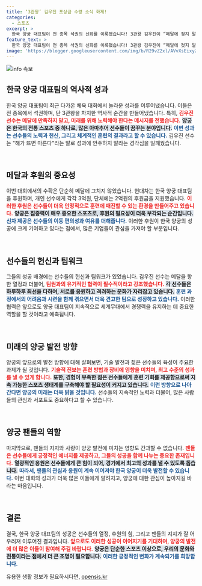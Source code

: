 ```yaml
---
title: ‘3관왕’ 김우진 포상금 수령 소식 화제!
categories:
  - 스포츠
excerpt: >
  한국 양궁 대표팀이 전 종목 석권의 신화를 이룩했습니다! 3관왕 김우진이 “메달에 젖지 말라”는 조언과 함께 현대차의 파격적 후원 소식까지, 스포츠의 새로운 전환점을 만나보세요!
feature_text: >
  한국 양궁 대표팀이 전 종목 석권의 신화를 이룩했습니다! 3관왕 김우진이 “메달에 젖지 말라”는 조언과 함께 현대차의 파격적 후원 소식까지, 스포츠의 새로운 전환점을 만나보세요!
image: 'https://blogger.googleusercontent.com/img/b/R29vZ2xl/AVvXsEixyZcFfHzMRdzZMjFBmAUKJYCLCGyLL1o632UiGVXcaFdKo_bkvkuCioo0uUKlGfBVcT3P84aROyZIXSBEx3Aw5nCQ3pTgDom1WDC4m8eifvWiAmWEEVb4x6G_l8C0QH225ldMjyaFvpxGEBGNO37VmDTDMHGhJPq73UglMfDca1-0aw/s1600/blogspot.png'
---
```


<p><img src="https://blogger.googleusercontent.com/img/b/R29vZ2xl/AVvXsEixyZcFfHzMRdzZMjFBmAUKJYCLCGyLL1o632UiGVXcaFdKo_bkvkuCioo0uUKlGfBVcT3P84aROyZIXSBEx3Aw5nCQ3pTgDom1WDC4m8eifvWiAmWEEVb4x6G_l8C0QH225ldMjyaFvpxGEBGNO37VmDTDMHGhJPq73UglMfDca1-0aw/s1600/blogspot.png" alt="info 속보" /></p>

<h2 data-ke-size="size26">한국 양궁 대표팀의 역사적 성과</h2>

<p data-ke-size="size16">한국 양궁 대표팀이 최근 다가온 체육 대회에서 놀라운 성과를 이루어냈습니다. 이들은 전 종목에서 석권하며, 단 3관왕을 차지한 역사적 순간을 만들어냈습니다. 특히, <b><span style="color: #ee2323;">김우진 선수는 메달에 만족하지 말고, 미래를 위해 노력해야 한다는 메시지를 전했습니다.</span></b> <b><span style="background-color: #21538527;">양궁은 한국의 전통 스포츠 중 하나로, 많은 아마추어 선수들이 꿈꾸는 분야입니다.</span></b> <b><span style="color: #1a5490;">이번 성과는 선수들의 노력과 헌신, 그리고 체계적인 훈련의 결과라고 할 수 있습니다.</span></b> 김우진 선수는 "해가 뜨면 마른다"라는 말로 성과에 안주하지 말라는 경각심을 일깨웠습니다.</p>

<p data-ke-size="size16">&nbsp;</p>

<h2 data-ke-size="size26">메달과 후원의 중요성</h2>

<p data-ke-size="size16">이번 대회에서의 수확은 단순히 메달에 그치지 않았습니다. 현대차는 한국 양궁 대표팀을 후원하며, 개인 선수에게 각각 3억원, 단체에는 2억원의 후원금을 지원했습니다. <b><span style="color: #ee2323;">이러한 후원은 선수들이 더욱 안정적으로 훈련에 매진할 수 있는 환경을 만들어주고 있습니다.</span></b> <b><span style="background-color: #21538527;">양궁은 집중력이 매우 중요한 스포츠로, 후원의 필요성이 더욱 부각되는 순간입니다.</span></b> <b><span style="color: #1a5490;">신차 제공은 선수들의 이동 편의성과 여유를 더해줍니다.</span></b> 이러한 후원이 한국 양궁의 성공에 크게 기여하고 있다는 점에서, 많은 기업들이 관심을 가져야 할 부분입니다.</p>

<p data-ke-size="size16">&nbsp;</p>

<h2 data-ke-size="size26">선수들의 헌신과 팀워크</h2>

<p data-ke-size="size16">그들의 성공 배경에는 선수들의 헌신과 팀워크가 있었습니다. 김우진 선수는 메달을 향한 열정과 더불어, <b><span style="color: #ee2323;">팀원과의 유기적인 협력이 필수적이라고 강조했습니다.</span></b> <b><span style="background-color: #21538527;">각 선수들은 하루하루 최선을 다하며, 서로를 응원하고 격려하는 문화가 자리잡고 있습니다.</span></b> <b><span style="color: #1a5490;">훈련 과정에서의 어려움과 시련을 함께 겪으면서 더욱 견고한 팀으로 성장하고 있습니다.</span></b> 이러한 협력은 앞으로도 양궁 대표팀이 지속적으로 세계무대에서 경쟁력을 유지하는 데 중요한 역할을 할 것이라고 예측됩니다.</p>

<p data-ke-size="size16">&nbsp;</p>

<h2 data-ke-size="size26">미래의 양궁 발전 방향</h2>

<p data-ke-size="size16">양궁의 앞으로의 발전 방향에 대해 살펴보면, 기술 발전과 젊은 선수들의 육성이 주요한 과제가 될 것입니다. <b><span style="color: #ee2323;">기술적 진보는 훈련 방법과 장비에 영향을 미치며, 최고 수준의 성과를 낼 수 있게 합니다.</span></b> <b><span style="background-color: #21538527;">또한, 경험이 부족한 젊은 선수들에게 훈련 기회를 제공함으로써 지속 가능한 스포츠 생태계를 구축해야 할 필요성이 커지고 있습니다.</span></b> <b><span style="color: #1a5490;">이런 방향으로 나아간다면 양궁의 미래는 더욱 밝을 것입니다.</span></b> 선수들의 지속적인 노력과 더불어, 많은 사람들의 관심과 서포트도 중요하다고 할 수 있습니다.</p>

<p data-ke-size="size16">&nbsp;</p>

<h2 data-ke-size="size26">양궁 팬들의 역할</h2>

<p data-ke-size="size16">마지막으로, 팬들의 지지와 사랑이 양궁 발전에 미치는 영향도 간과할 수 없습니다. <b><span style="color: #ee2323;">팬들은 선수들에게 긍정적인 에너지를 제공하고, 그들의 성공을 함께 나누는 중요한 존재입니다.</span></b> <b><span style="background-color: #21538527;">열광적인 응원은 선수들에게 큰 힘이 되어, 경기에서 최고의 성과를 낼 수 있도록 돕습니다.</span></b> <b><span style="color: #1a5490;">따라서, 팬들의 관심과 응원이 계속 이어져야 한국 양궁이 더욱 발전할 수 있습니다.</span></b> 이번 대회의 성과가 더욱 많은 이들에게 알려지고, 양궁에 대한 관심이 높아지길 바라는 마음입니다.</p>

<p data-ke-size="size16">&nbsp;</p>

<h2 data-ke-size="size26">결론</h2>

<p data-ke-size="size16">결국, 한국 양궁 대표팀의 성공은 선수들의 열정, 후원의 힘, 그리고 팬들의 지지가 잘 어우러져 이루어진 결과입니다. <b><span style="color: #ee2323;">앞으로도 이러한 성공이 이어지기를 기대하며, 양궁의 발전에 더 많은 이들이 참여해 주길 바랍니다.</span></b> <b><span style="background-color: #21538527;">양궁은 단순한 스포츠 이상으로, 우리의 문화와 전통이라는 점에서 더 큰 조명이 필요합니다.</span></b> <b><span style="color: #1a5490;">이러한 긍정적인 변화가 계속되기를 희망합니다.</span></b></p>
유용한 생활 정보가 필요하시다면, <a href="https://opensis.kr" rel="dofollow">opensis.kr</a>


